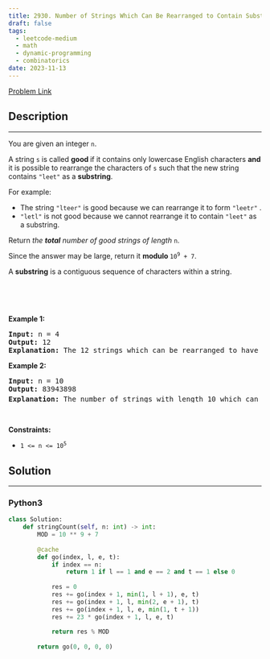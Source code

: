 ```yaml
---
title: 2930. Number of Strings Which Can Be Rearranged to Contain Substring
draft: false
tags: 
  - leetcode-medium
  - math
  - dynamic-programming
  - combinatorics
date: 2023-11-13
---
```


[Problem Link](https://leetcode.com/problems/number-of-strings-which-can-be-rearranged-to-contain-substring/)

## Description

---
<p>You are given an integer <code>n</code>.</p>

<p>A string <code>s</code> is called <strong>good </strong>if it contains only lowercase English characters <strong>and</strong> it is possible to rearrange the characters of <code>s</code> such that the new string contains <code>&quot;leet&quot;</code> as a <strong>substring</strong>.</p>

<p>For example:</p>

<ul>
	<li>The string <code>&quot;lteer&quot;</code> is good because we can rearrange it to form <code>&quot;leetr&quot;</code> .</li>
	<li><code>&quot;letl&quot;</code> is not good because we cannot rearrange it to contain <code>&quot;leet&quot;</code> as a substring.</li>
</ul>

<p>Return <em>the <strong>total</strong> number of good strings of length </em><code>n</code>.</p>

<p>Since the answer may be large, return it <strong>modulo </strong><code>10<sup>9</sup> + 7</code>.</p>

<p>A <strong>substring</strong> is a contiguous sequence of characters within a string.</p>

<div class="notranslate" style="all: initial;">&nbsp;</div>

<p>&nbsp;</p>
<p><strong class="example">Example 1:</strong></p>

<pre>
<strong>Input:</strong> n = 4
<strong>Output:</strong> 12
<strong>Explanation:</strong> The 12 strings which can be rearranged to have &quot;leet&quot; as a substring are: &quot;eelt&quot;, &quot;eetl&quot;, &quot;elet&quot;, &quot;elte&quot;, &quot;etel&quot;, &quot;etle&quot;, &quot;leet&quot;, &quot;lete&quot;, &quot;ltee&quot;, &quot;teel&quot;, &quot;tele&quot;, and &quot;tlee&quot;.
</pre>

<p><strong class="example">Example 2:</strong></p>

<pre>
<strong>Input:</strong> n = 10
<strong>Output:</strong> 83943898
<strong>Explanation:</strong> The number of strings with length 10 which can be rearranged to have &quot;leet&quot; as a substring is 526083947580. Hence the answer is 526083947580 % (10<sup>9</sup> + 7) = 83943898.
</pre>

<p>&nbsp;</p>
<p><strong>Constraints:</strong></p>

<ul>
	<li><code>1 &lt;= n &lt;= 10<sup>5</sup></code></li>
</ul>


## Solution

---
### Python3
``` py title='number-of-strings-which-can-be-rearranged-to-contain-substring'
class Solution:
    def stringCount(self, n: int) -> int:
        MOD = 10 ** 9 + 7
        
        @cache
        def go(index, l, e, t):
            if index == n:
                return 1 if l == 1 and e == 2 and t == 1 else 0
            
            res = 0
            res += go(index + 1, min(1, l + 1), e, t)
            res += go(index + 1, l, min(2, e + 1), t)
            res += go(index + 1, l, e, min(1, t + 1))
            res += 23 * go(index + 1, l, e, t)
            
            return res % MOD
        
        return go(0, 0, 0, 0)
```

